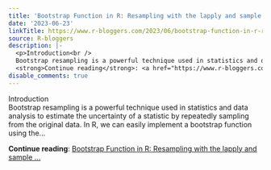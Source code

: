 ```yaml
---
title: 'Bootstrap Function in R: Resampling with the lapply and sample Functions'
date: '2023-06-23'
linkTitle: https://www.r-bloggers.com/2023/06/bootstrap-function-in-r-resampling-with-the-lapply-and-sample-functions/
source: R-bloggers
description: |-
  <p>Introduction<br />
  Bootstrap resampling is a powerful technique used in statistics and data analysis to estimate the uncertainty of a statistic by repeatedly sampling from the original data. In R, we can easily implement a bootstrap function using the...</p>
  <strong>Continue reading</strong>: <a href="https://www.r-bloggers.com/2023/06/bootstrap-function-in-r-resampling-with-the-lapply-and-sample-functions/">Bootstrap Function in R: Resampling with the lapply and sample ...
disable_comments: true
---
```

<p>Introduction<br />
Bootstrap resampling is a powerful technique used in statistics and data analysis to estimate the uncertainty of a statistic by repeatedly sampling from the original data. In R, we can easily implement a bootstrap function using the...</p>
<strong>Continue reading</strong>: <a href="https://www.r-bloggers.com/2023/06/bootstrap-function-in-r-resampling-with-the-lapply-and-sample-functions/">Bootstrap Function in R: Resampling with the lapply and sample ...
